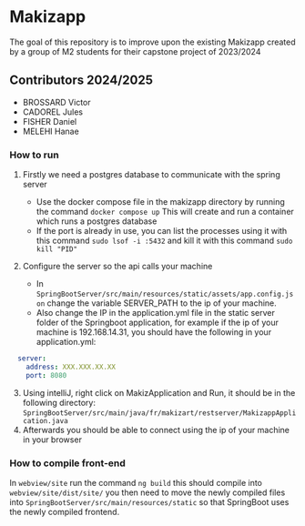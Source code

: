 # Makizapp

The goal of this repository is to improve upon the existing Makizapp created by a group of M2 students for their capstone project of 2023/2024

## Contributors 2024/2025

- BROSSARD Victor
- CADOREL Jules
- FISHER Daniel
- MELEHI Hanae

### How to run

1. Firstly we need a postgres database to communicate with the spring server
   - Use the docker compose file in the makizapp directory by running the command
   ```docker compose up```
   This will create and run a container which runs a postgres database
   - If the port is already in use, you can list the processes using it with this command ```sudo lsof -i :5432``` and kill it with this command ```sudo kill "PID"```
   
2. Configure the server so the api calls your machine
   - In ```SpringBootServer/src/main/resources/static/assets/app.config.json```
    change the variable SERVER_PATH to the ip of your machine. 
   - Also change the IP in the application.yml file in the static server folder of the Springboot application,  for example if the ip of your machine is 
   192.168.14.31, you should have the following in your application.yml:
```yml
  server:
    address: XXX.XXX.XX.XX
    port: 8080
  ```


3. Using intelliJ, right click on MakizApplication and Run, it should be in the following directory:
   ```SpringBootServer/src/main/java/fr/makizart/restserver/MakizappApplication.java```
4. Afterwards you should be able to connect using the ip of your machine in your browser

### How to compile front-end

In
     ```webview/site```
run the command 
    ```ng build```
this should compile into ```webview/site/dist/site/```
you then need to move the newly compiled files into 
```SpringBootServer/src/main/resources/static```
so that SpringBoot uses the newly compiled frontend.